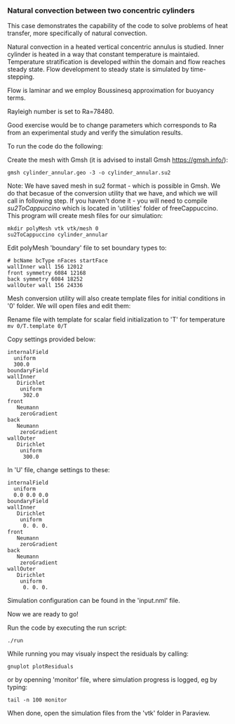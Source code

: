 ### Natural convection between two concentric cylinders

This case demonstrates the capability of the code to solve problems of heat transfer, more specifically of natural convection.

Natural convection in a heated vertical concentric annulus is studied. Inner cylinder is heated in a way that constant temperature is maintaied. Temperature stratification is developed within the domain and flow reaches steady state. Flow development to steady state is simulated by time-stepping.

Flow is laminar and we employ Boussinesq approximation for buoyancy terms.

Rayleigh number is set to Ra=78480.

Good exercise would be to change parameters which corresponds to Ra from an experimental study and verify the simulation results.

To run the code do the following:

Create the mesh with Gmsh (it is advised to install Gmsh https://gmsh.info/):

`gmsh cylinder_annular.geo -3 -o cylinder_annular.su2`

Note: We have saved mesh in su2 format - which is possible in Gmsh. We do that becasue of the conversion utility that we have, and which we will call in following step. If you haven't done it - you will need to compile _su2ToCappuccino_ which is located in 'utilities' folder of freeCappuccino. This program will create mesh files for our simulation:

`mkdir polyMesh vtk vtk/mesh 0`  
`su2ToCappuccino cylinder_annular`  


Edit polyMesh 'boundary' file to set boundary types to:

```
# bcName bcType nFaces startFace  
wallInner wall 156 12012  
front symmetry 6084 12168  
back symmetry 6084 18252  
wallOuter wall 156 24336  
```

Mesh conversion utility will also create template files for initial conditions in '0' folder. We will open files and edit them:

Rename file with template for scalar field initialization to 'T' for temperature
`mv 0/T.template 0/T`

Copy settings provided below:

```  
internalField  
  uniform  
  300.0  
boundaryField  
wallInner  
   Dirichlet  
    uniform  
     302.0  
front  
   Neumann  
    zeroGradient  
back  
   Neumann  
    zeroGradient  
wallOuter  
   Dirichlet  
    uniform  
     300.0  
```
In 'U' file, change settings to these:  
```
internalField  
  uniform  
  0.0 0.0 0.0  
boundaryField  
wallInner  
   Dirichlet  
    uniform  
     0. 0. 0.  
front  
   Neumann  
    zeroGradient  
back  
   Neumann  
    zeroGradient  
wallOuter  
   Dirichlet  
    uniform  
     0. 0. 0.  
```

Simulation configuration can be found in the 'input.nml' file.

Now we are ready to go!

Run the code by executing the run script:

`./run`

While running you may visualy inspect the residuals by calling:

`gnuplot plotResiduals`

or by openning 'monitor' file, where simulation progress is logged, eg by typing:

`tail -n 100 monitor`

When done, open the simulation files from the 'vtk' folder in Paraview.
